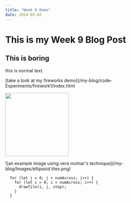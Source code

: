 ```yaml
---
title: "Week 9 Demo"
date: 2024-05-02
---
```


# This is my Week 9 Blog Post

## This is boring

this is normal text.

[take a look at my fireworks demo](/my-blog/code-Experiments/firework1/index.html

<img src="(/my-blog/code-Experiments/firework1/index.html" width ="200">

![an example image using vera molnar's technique](/my-blog/Images/ellipsoid tiles.png)


```
  for (let j = 0; j < numAcross; j++) {
    for (let i = 0; i < numAcross; i++) {
      drawTile(i, j, step);
    }
  }
```

